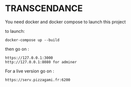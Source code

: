 # TRANSCENDANCE

You need docker and docker compose to launch this project

to launch: 
```
docker-compose up --build
```

then go on :
```
https://127.0.0.1:3000
http://127.0.0.1:8080 for adminer
```
For a live version go on : 
```
https://serv.pizzagami.fr:6200
```